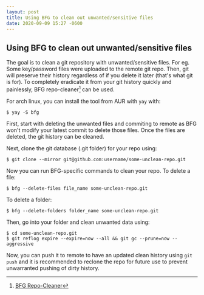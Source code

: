 ```yaml
---
layout: post
title: Using BFG to clean out unwanted/sensitive files
date: 2020-09-09 15:27 -0600
---
```


## Using BFG to clean out unwanted/sensitive files

The goal is to clean a git repository with unwanted/sensitive files. For eg. Some 
key/password files were uploaded to the remote git repo. Then, git will preserve their
history regardless of if you delete it later (that's what git is for). To completely 
eradicate it from your git history quickly and painlessly, BFG repo-cleaner[^1] can
be used.

[^1]: [BFG Repo-Cleaner](https://rtyley.github.io/bfg-repo-cleaner/)

For arch linux, you can install the tool from AUR with `yay` with:

    $ yay -S bfg
    
First, start with deleting the unwanted files and commiting to remote as BFG won't 
modify your latest commit to delete those files. Once the files are deleted, the 
git history can be cleaned.

Next, clone the git database (.git folder) for your repo using:
    
    $ git clone --mirror git@github.com:username/some-unclean-repo.git
    
Now you can run BFG-specific commands to clean your repo.
To delete a file:

    $ bfg --delete-files file_name some-unclean-repo.git
    
To delete a folder:

    $ bfg --delete-folders folder_name some-unclean-repo.git
    
Then, go into your folder and clean unwanted data using:

    $ cd some-unclean-repo.git
    $ git reflog expire --expire=now --all && git gc --prune=now --aggressive
    
Now, you can push it to remote to have an updated clean history using `git push` and it is recommended
to reclone the repo for future use to prevent unwarranted pushing of dirty history.

